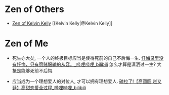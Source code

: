 # Zen of Others

- [Zen of Kelvin Kelly](https://www.zhihu.com/question/19551870/answer/3838463388?share_code=1pWoczNDYaKaN&utm_psn=1939254093886525753) [[Kelvin Kelly|@Kelvin Kelly]]

# Zen of Me

- 死生亦大矣, 一个人的终极目标应当是使得死前的自己不后悔一生. 
	[忏悔录里没有忏悔，只有愿赌服输的从容。\_哔哩哔哩\_bilibili](https://www.bilibili.com/video/BV1MEaqzmEYx/?spm_id_from=333.337.search-card.all.click)
	怎么才算是潇洒过一生? 大抵是能够死前不后悔. 

- 应当成为一个理想爱人的对位人, 才可以拥有理想爱人. 
	[磕拉了!【高圆圆 赵又廷】高甜恋爱全过程\_哔哩哔哩\_bilibili](https://b23.tv/G4Bq4FY?share_medium=android&share_source=weixin&bbid=XX818818DFA1E422E14EC5881868902E71808&ts=1757336727525) 
